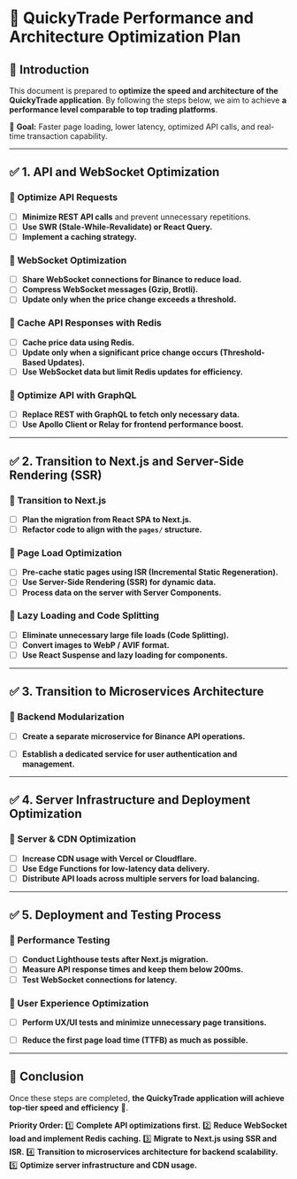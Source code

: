# 🚀 QuickyTrade Performance and Architecture Optimization Plan

## 📌 Introduction
This document is prepared to **optimize the speed and architecture of the QuickyTrade application**.
By following the steps below, we aim to achieve **a performance level comparable to top trading platforms**.

📍 **Goal:** Faster page loading, lower latency, optimized API calls, and real-time transaction capability.

---

## ✅ 1. API and WebSocket Optimization 

### 🔹 Optimize API Requests
- [ ] **Minimize REST API calls** and prevent unnecessary repetitions.
- [ ] **Use SWR (Stale-While-Revalidate) or React Query.**
- [ ] **Implement a caching strategy.**

### 🔹 WebSocket Optimization
- [ ] **Share WebSocket connections for Binance to reduce load.**
- [ ] **Compress WebSocket messages (Gzip, Brotli).**
- [ ] **Update only when the price change exceeds a threshold.**

### 🔹 Cache API Responses with Redis
- [ ] **Cache price data using Redis.**
- [ ] **Update only when a significant price change occurs (Threshold-Based Updates).**
- [ ] **Use WebSocket data but limit Redis updates for efficiency.**

### 🔹 Optimize API with GraphQL
- [ ] **Replace REST with GraphQL to fetch only necessary data.**
- [ ] **Use Apollo Client or Relay for frontend performance boost.**

---

## ✅ 2. Transition to Next.js and Server-Side Rendering (SSR)

### 🔹 Transition to Next.js
- [ ] **Plan the migration from React SPA to Next.js.**
- [ ] **Refactor code to align with the `pages/` structure.**

### 🔹 Page Load Optimization
- [ ] **Pre-cache static pages using ISR (Incremental Static Regeneration).**
- [ ] **Use Server-Side Rendering (SSR) for dynamic data.**
- [ ] **Process data on the server with Server Components.**

### 🔹 Lazy Loading and Code Splitting
- [ ] **Eliminate unnecessary large file loads (Code Splitting).**
- [ ] **Convert images to WebP / AVIF format.**
- [ ] **Use React Suspense and lazy loading for components.**

---

## ✅ 3. Transition to Microservices Architecture

### 🔹 Backend Modularization
- [ ] **Create a separate microservice for Binance API operations.**
- [ ] **Establish a dedicated service for user authentication and management.**


---

## ✅ 4. Server Infrastructure and Deployment Optimization

### 🔹 Server & CDN Optimization
- [ ] **Increase CDN usage with Vercel or Cloudflare.**
- [ ] **Use Edge Functions for low-latency data delivery.**
- [ ] **Distribute API loads across multiple servers for load balancing.**

---

## ✅ 5. Deployment and Testing Process

### 🔹 Performance Testing
- [ ] **Conduct Lighthouse tests after Next.js migration.**
- [ ] **Measure API response times and keep them below 200ms.**
- [ ] **Test WebSocket connections for latency.**

### 🔹 User Experience Optimization
- [ ] **Perform UX/UI tests and minimize unnecessary page transitions.**
- [ ] **Reduce the first page load time (TTFB) as much as possible.**



---

## 📌 Conclusion
Once these steps are completed, **the QuickyTrade application will achieve top-tier speed and efficiency** 🚀.

**Priority Order:**
1️⃣ **Complete API optimizations first.**
2️⃣ **Reduce WebSocket load and implement Redis caching.**
3️⃣ **Migrate to Next.js using SSR and ISR.**
4️⃣ **Transition to microservices architecture for backend scalability.**
5️⃣ **Optimize server infrastructure and CDN usage.**

